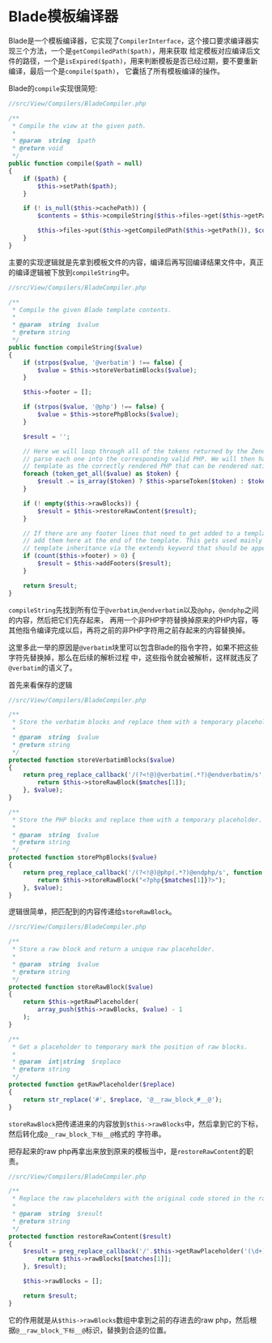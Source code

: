 # Blade模板编译器

Blade是一个模板编译器，它实现了`CompilerInterface`，这个接口要求编译器实现三个方法，一个是`getCompiledPath($path)`，用来获取
给定模板对应编译后文件的路径，一个是`isExpired($path)`，用来判断模板是否已经过期，要不要重新编译，最后一个是`compile($path)`，
它囊括了所有模板编译的操作。

Blade的`compile`实现很简短:


```php
//src/View/Compilers/BladeCompiler.php

/**
 * Compile the view at the given path.
 *
 * @param  string  $path
 * @return void
 */
public function compile($path = null)
{
    if ($path) {
        $this->setPath($path);
    }

    if (! is_null($this->cachePath)) {
        $contents = $this->compileString($this->files->get($this->getPath()));

        $this->files->put($this->getCompiledPath($this->getPath()), $contents);
    }
}
```

主要的实现逻辑就是先拿到模板文件的内容，编译后再写回编译结果文件中，真正的编译逻辑被下放到`compileString`中。


```php
//src/View/Compilers/BladeCompiler.php

/**
 * Compile the given Blade template contents.
 *
 * @param  string  $value
 * @return string
 */
public function compileString($value)
{
    if (strpos($value, '@verbatim') !== false) {
        $value = $this->storeVerbatimBlocks($value);
    }

    $this->footer = [];

    if (strpos($value, '@php') !== false) {
        $value = $this->storePhpBlocks($value);
    }

    $result = '';

    // Here we will loop through all of the tokens returned by the Zend lexer and
    // parse each one into the corresponding valid PHP. We will then have this
    // template as the correctly rendered PHP that can be rendered natively.
    foreach (token_get_all($value) as $token) {
        $result .= is_array($token) ? $this->parseToken($token) : $token;
    }

    if (! empty($this->rawBlocks)) {
        $result = $this->restoreRawContent($result);
    }

    // If there are any footer lines that need to get added to a template we will
    // add them here at the end of the template. This gets used mainly for the
    // template inheritance via the extends keyword that should be appended.
    if (count($this->footer) > 0) {
        $result = $this->addFooters($result);
    }

    return $result;
}
```

`compileString`先找到所有位于`@verbatim`,`@endverbatim`以及`@php`，`@endphp`之间的内容，然后把它们先存起来，
再用一个非PHP字符替换掉原来的PHP内容，等其他指令编译完成以后，再将之前的非PHP字符用之前存起来的内容替换掉。

这里多此一举的原因是`@verbatim`块里可以包含Blade的指令字符，如果不把这些字符先替换掉，那么在后续的解析过程
中，这些指令就会被解析，这样就违反了`@verbatim`的语义了。

首先来看保存的逻辑

```php
//src/View/Compilers/BladeCompiler.php

/**
 * Store the verbatim blocks and replace them with a temporary placeholder.
 *
 * @param  string  $value
 * @return string
 */
protected function storeVerbatimBlocks($value)
{
    return preg_replace_callback('/(?<!@)@verbatim(.*?)@endverbatim/s', function ($matches) {
        return $this->storeRawBlock($matches[1]);
    }, $value);
}

/**
 * Store the PHP blocks and replace them with a temporary placeholder.
 *
 * @param  string  $value
 * @return string
 */
protected function storePhpBlocks($value)
{
    return preg_replace_callback('/(?<!@)@php(.*?)@endphp/s', function ($matches) {
        return $this->storeRawBlock("<?php{$matches[1]}?>");
    }, $value);
}
```

逻辑很简单，把匹配到的内容传递给`storeRawBlock`。


```php
//src/View/Compilers/BladeCompiler.php

/**
 * Store a raw block and return a unique raw placeholder.
 *
 * @param  string  $value
 * @return string
 */
protected function storeRawBlock($value)
{
    return $this->getRawPlaceholder(
        array_push($this->rawBlocks, $value) - 1
    );
}

/**
 * Get a placeholder to temporary mark the position of raw blocks.
 *
 * @param  int|string  $replace
 * @return string
 */
protected function getRawPlaceholder($replace)
{
    return str_replace('#', $replace, '@__raw_block_#__@');
}
```

`storeRawBlock`把传递进来的内容放到`$this->rawBlocks`中，然后拿到它的下标，然后转化成`@__raw_block_下标__@`格式的
字符串。

把存起来的raw php再拿出来放到原来的模板当中，是`restoreRawContent`的职责。


```php
//src/View/Compilers/BladeCompiler.php

/**
 * Replace the raw placeholders with the original code stored in the raw blocks.
 *
 * @param  string  $result
 * @return string
 */
protected function restoreRawContent($result)
{
    $result = preg_replace_callback('/'.$this->getRawPlaceholder('(\d+)').'/', function ($matches) {
        return $this->rawBlocks[$matches[1]];
    }, $result);

    $this->rawBlocks = [];

    return $result;
}
```

它的作用就是从`$this->rawBlocks`数组中拿到之前的存进去的raw php，然后根据`@__raw_block_下标__@`标识，替换到合适的位置。